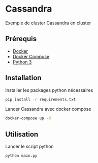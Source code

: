 # Cassandra

Exemple de cluster Cassandra en cluster

## Prérequis

- [Docker](https://www.docker.com/)
- [Docker Compose](https://docs.docker.com/compose/)
- [Python 3](https://www.python.org/)

## Installation

Installer les packages python nécessaires

```bash
pip install -r requirements.txt
```

Lancer Cassandra avec docker compose

```bash
docker-compose up -d
```

## Utilisation

Lancer le script python

```bash
python main.py
```
